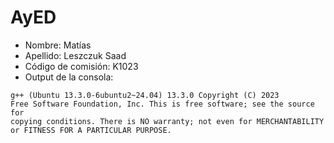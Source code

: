 # AyED
* Nombre: Matías
* Apellido: Leszczuk Saad
* Código de comisión: K1023
* Output de la consola:

<code>g++ (Ubuntu 13.3.0-6ubuntu2~24.04) 13.3.0
Copyright (C) 2023 Free Software Foundation, Inc.
This is free software; see the source for copying conditions.  There is NO
warranty; not even for MERCHANTABILITY or FITNESS FOR A PARTICULAR PURPOSE.</code>
